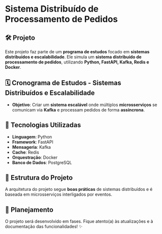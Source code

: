 # Sistema Distribuído de Processamento de Pedidos

## 🛠 Projeto
Este projeto faz parte de um **programa de estudos** focado em **sistemas distribuídos e escalabilidade**. Ele simula um **sistema distribuído de processamento de pedidos**, utilizando **Python, FastAPI, Kafka, Redis e Docker**.

## 🗓 Cronograma de Estudos - Sistemas Distribuídos e Escalabilidade
- **Objetivo**: Criar um **sistema escalável** onde múltiplos **microsserviços** se comunicam via **Kafka** e processam pedidos de forma **assíncrona**.

## 🔄 Tecnologias Utilizadas
- **Linguagem**: Python
- **Framework**: FastAPI
- **Mensageria**: Kafka
- **Cache**: Redis
- **Orquestração**: Docker
- **Banco de Dados**: PostgreSQL

## 🔧 Estrutura do Projeto
A arquitetura do projeto segue **boas práticas** de sistemas distribuídos e é baseada em microsserviços interligados por eventos.

## 🎨 Planejamento
O projeto será desenvolvido em fases. Fique atento(a) às atualizações e à documentação das funcionalidades! ✨

